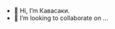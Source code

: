 - 👋 Hi, I’m Кавасаки.
- 💞️ I’m looking to collaborate on ...

<!---
Kawasaki-Vegalion/Kawasaki-Vegalion is a ✨ special ✨ repository because its `README.md` (this file) appears on your GitHub profile.
You can click the Preview link to take a look at your changes.
--->
